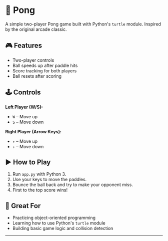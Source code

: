 # 🏓 Pong 

A simple two-player Pong game built with Python's `turtle` module. Inspired by the original arcade classic.

## 🎮 Features

- Two-player controls
- Ball speeds up after paddle hits
- Score tracking for both players
- Ball resets after scoring

## 🕹 Controls

**Left Player (W/S):**  
- `W` – Move up  
- `S` – Move down  

**Right Player (Arrow Keys):**  
- `↑` – Move up  
- `↓` – Move down  

## ▶️ How to Play

1. Run `app.py` with Python 3.
2. Use your keys to move the paddles.
3. Bounce the ball back and try to make your opponent miss.
4. First to the top score wins!

## 🧠 Great For

- Practicing object-oriented programming
- Learning how to use Python's `turtle` module
- Building basic game logic and collision detection

---